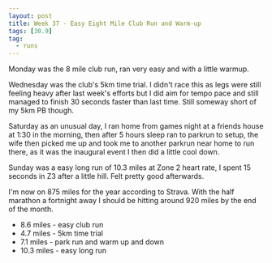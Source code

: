 ```yaml
---
layout: post
title: Week 37 - Easy Eight Mile Club Run and Warm-up
tags: [30.9]
tag:
  - runs
---
```


Monday was the 8 mile club run, ran very easy and with a little warmup.

Wednesday was the club's 5km time trial. I didn't race this as legs were still feeling heavy after last week's efforts but I did aim for tempo pace and still managed to finish 30 seconds faster than last time. Still someway short of my 5km PB though.

Saturday as an unusual day, I ran home from games night at a friends house at 1:30 in the morning, then after 5 hours sleep ran to parkrun to setup, the wife then picked me up and took me to another parkrun near home to run there, as it was the inaugural event I then did a little cool down.

Sunday was a easy long run of 10.3 miles at Zone 2 heart rate, I spent 15 seconds in Z3 after a little hill. Felt pretty good afterwards.

I'm now on 875 miles for the year according to Strava. With the half marathon a fortnight away I should be hitting around 920 miles by the end of the month.

* 8.6 miles - easy club run
* 4.7 miles - 5km time trial
* 7.1 miles - park run and warm up and down
* 10.3 miles - easy long run

